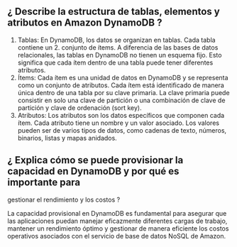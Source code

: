 ## ¿ Describe la estructura de tablas, elementos y atributos en Amazon DynamoDB ?
1. Tablas:
En DynamoDB, los datos se organizan en tablas. Cada tabla contiene un 2. conjunto de ítems.
A diferencia de las bases de datos relacionales, las tablas en DynamoDB no tienen un esquema fijo. Esto significa que cada ítem dentro de una tabla puede tener diferentes atributos.
2. Ítems:
Cada ítem es una unidad de datos en DynamoDB y se representa como un conjunto de atributos.
Cada ítem está identificado de manera única dentro de una tabla por su clave primaria.
La clave primaria puede consistir en solo una clave de partición o una combinación de clave de partición y clave de ordenación (sort key).
 3. Atributos:
Los atributos son los datos específicos que componen cada ítem.
Cada atributo tiene un nombre y un valor asociado.
Los valores pueden ser de varios tipos de datos, como cadenas de texto, números, binarios, listas y mapas anidados.
## ¿ Explica cómo se puede provisionar la capacidad en DynamoDB y por qué es importante para
gestionar el rendimiento y los costos ?

La capacidad provisional en DynamoDB es fundamental para asegurar que las aplicaciones puedan manejar eficazmente diferentes cargas de trabajo, mantener un rendimiento óptimo y gestionar de manera eficiente los costos operativos asociados con el servicio de base de datos NoSQL de Amazon.

